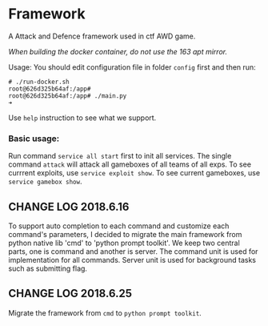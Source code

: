 # Framework

A Attack and Defence framework used in ctf AWD game.

*When building the docker container, do not use the 163 apt mirror.*

Usage:
You should edit configuration file in folder `config` first and then run:
```
# ./run-docker.sh
root@626d325b64af:/app#
root@626d325b64af:/app# ./main.py
➜  
```
Use `help` instruction to see what we support.

### Basic usage:
Run command `service all start` first to init all services.
The single command `attack` will attack all gameboxes of all teams of all exps.
To see currrent exploits, use `service exploit show`.
To see current gameboxes, use `service gamebox show`.

## CHANGE LOG 2018.6.16
To support auto completion to each command and customize each command's parameters, I decided to migrate the main framework from python native lib 'cmd' to 'python prompt toolkit'.
We keep two central parts, one is command and another is server. The command unit is used for implementation for all commands. Server unit is used for background tasks such as submitting flag.

## CHANGE LOG 2018.6.25
Migrate the framework from `cmd` to `python prompt toolkit`.

